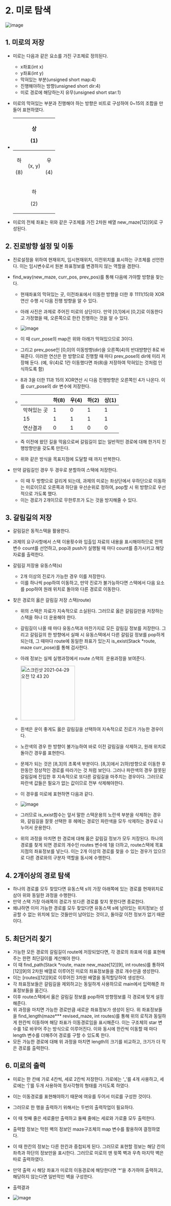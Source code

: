 # 2. 미로 탐색

 ![image](https://user-images.githubusercontent.com/63644587/116434226-351ad600-a885-11eb-9b7d-88325ffc05ae.png)


## 1. 미로의 저장

- 미로는 다음과 같은 요소를 가진 구조체로 정의된다.
  - x좌표(int x)
  - y좌표(int y)
  - 막혀있는 부분(unsigned short map:4)
  - 진행해야하는 방향(unsigned short dir:4)
  - 미로 경로에 해당하는지 유무(unsigned short star:1)

- 미로의 막혀있는 부분과 진행해야 하는 방향은 비트로 구성하여 0~15의 조합을 만들어 표현하였다. 

- ||<p>상</p><p>(1)</p>||
  | :-: | :-: | :-: |
  |<p>하</p><p>(8)</p>|(x, y)|<p>우</p><p>(4)</p>|
  ||<p>하</p><p>(2)</p>||

- 미로의 전체 좌표는 위와 같은 구조체를 가진 2차원 배열 new\_maze[12][9]로 구성된다.



## 2. 진로방향 설정 및 이동

- 진로설정을 위하여 현재위치, 임시현재위치, 이전위치를 표시하는 구조체를 선언한다. 이는 임시변수로서 원본 좌표정보를 변경하지 않는 역할을 겸한다.  
- find\_way(new\_maze, curr\_pos, prev\_pos)를 통해 다음에 가야할 방향을 찾는다.
  - 현재좌표의 막혀있는 곳, 이전좌표에서 이동한 방향을 더한 후 1111(15)와 XOR 연산 수행 시 다음 진행 방향을 알 수 있다.
  - 아래 사진은 과제로 주어진 미로의 상단이다. 만약 [0,1]에서 [0,2]로 이동한다고 가정했을 때, 오른쪽으로 한칸 진행하는 것을 알 수 있다.


  - ![image](https://user-images.githubusercontent.com/63644587/116432555-a22d6c00-a883-11eb-87ef-66f6e5e72593.png)


  - 이 때 curr\_pose의 map은 위와 아래가 막혀있으므로 3이다. 
  - 그리고 prev\_pose인 [0,0]의 이동방향(dir)을 오른쪽(4)의 반대뱡향인 8로 바꿔준다. 이러한 연산은 한 방향으로 진행할 때 마다 prev\_pose의 dir에 미리 저장해 둔다. (예, 우(4)로 1칸 이동했다면 좌(8)을 저장하여 막혀있는 것처럼 인식하도록 함)
  - 8과 3을 더한 11과 15의 XOR연산 시 다음 진행방향은 오른쪽인 4가 나온다. 이를 curr\_pose의 dir 변수에 저장한다.


  - ||하(8)|우(4)|하(2)|상(1)|
    | :- | :- | :- | :- | :- |
    |막혀있는 곳|1|0|1|1|
    |15|1|1 |1|1|
    |연산결과|0|1|0|0|


  - 즉 이전에 왔던 길을 막음으로써 갈림길이 없는 일반적인 경로에 대해 한가지 진행방향만을 갖도록 만든다.
  - 위와 같은 방식을 목표지점에 도달할 때 까지 반복한다.


- 만약 갈림길인 경우 두 경우로 분할하여 스택에 저장한다.
  - 이 때 두 방향으로 갈리게 되는데, 과제의 미로는 좌상단에서 우하단으로 이동하는 미로이므로 오른쪽과 하단을 우선순위로 정하여, pop할 시 위 방향으로 우선적으로 가도록 했다. 
  - 이는 경로가 2개이므로 무한루프가 도는 것을 방지해줄 수 있다.  


## 3. 갈림길의 저장

- 갈림길은 동적스택을 활용한다.
- 과제의 요구사항에서 스택 이용횟수와 입출입 자료의 내용을 표시해야하므로 전역변수 count를 선언하고, pop과 push가 실행될 때 마다 count를 증가시키고 해당 자료를 출력한다. 

- 갈림길 저장용 유동스택(s)
  - 2개 이상의 진로가 가능한 경우 이를 저장한다.
  - 이를 하나씩 pop하여 이동하고, 만약 진로가 불가능하다면 스택에서 다음 요소를 pop하여 원래 위치로 돌아와 다른 경로로 이동한다. 

- 찾은 경로의 옳은 갈림길 저장 스택(route)
  - 위의 스택은 자료가 지속적으로 소실된다. 그러므로 옳은 갈림길만을 저장하는 스택을 하나 더 운용해야 한다. 
  - 갈림길이 나올 때 마다 유동스택과 마찬가지로 모든 갈림길 정보를 저장한다. 그리고 갈림길의 한 방향에서 실패 시 유동스택에서 다른 갈림길 정보를 pop하게 되는데, 그 때마다 route에 동일한 좌표가 있는지 is\_exist(Stack \*route, maze curr\_pose)를 통해 검사한다. 

  - 아래 정보는 실제 실행과정에서 route 스택의  운용과정을 보여준다. 
  - <img width="170" alt="스크린샷 2021-04-29 오전 12 43 20" src="https://user-images.githubusercontent.com/63644587/116432876-ec165200-a883-11eb-9182-b91967412667.png">


  - 흰색은 운이 좋게도 옳은 갈림길을 선택하여 지속적으로 진로가 가능한 경우이다. 
  - 노란색의 경우 한 방향이 불가능하여 바로 이전 갈림길을 삭제하고, 원래 위치로 돌아간 경우를 표현한다. 
  - 문제가 되는 것은 [8,3]의 초록색 부분이다. [8,3]에서 2(하)방향으로 이동한 후 한동안 정상적인 경로를 따라가는 것 처럼 보인다. 그러나 파란색의 경우 잘못된 갈림길에 진입한 후 지속적으로 또다른 갈림길을 마주치는 경우이다. 그러므로 파란색 값들은 필요가 없는 값이므로 전부 삭제해야한다. 

  - 이 경우를 미로에 표현하면 다음과 같다.

  - ![image](https://user-images.githubusercontent.com/63644587/116432597-ac4f6a80-a883-11eb-8726-a321d4e5babc.png)


  - 그러므로 is\_exist함수는 앞서 말한 스택운용의 노란색 부분을 삭제하는 경우와, 갈림길을 잘못 선택한 후 헤메는 경로인 파란색을 모두 삭제하는 경우로 나누어서 운용한다.

  - 위의 과정을 마치면 한 경로에 대해 옳은 갈림길 정보가 모두 저장된다. 하나의 경로를 찾게 되면 경로의 개수인 routes 변수에 1을 더하고, route스택에 목표지점의 좌표정보를 넣는다. 이는 2개 이상의 경로를 찾을 수 있는 경우가 있으므로 다른 경로와의 구분자 역할을 동시에 수행한다. 


## 4. 2개이상의 경로 탐색

- 하나의 경로를 모두 찾았다면 유동스택 s의 가장 아래쪽에 있는 경로를 현재위치로 삼아 위와 동일한 과정을 수행한다.
- 만약 스택 가장 아래쪽의 경로가 또다른 경로를 찾지 못한다면 종료한다.
- 왜냐하면 이미 가능한 경로를 모두 찾았다면 유동스택 s에 남아있는 위치정보는 성공할 수 없는 위치에 있는 것들만이 남아있는 것이고, 돌아갈 이전 정보가 없기 때문이다.


## 5. 최단거리 찾기

- 가능한 모든 경로의 갈림길이 route에 저장되었다면, 각 경로의 좌표에 이를 표현해주는 한편 최단길이를 계산해야 한다. 
- 이 때 find\_path(Stack \*route, maze new\_maze[12][9], int routes)를 통하여 [12][9]의 2차원 배열로 이루어진 미로의 좌표정보들을 경로 개수만큼 생성한다.
- 이는 [routes][12][9]로 이루어진 3차원 배열을 동적할당하여 생성한다.
- 각 좌표정보들은 갈림길을 제외하고는 동일하게 사용하므로 main에서 입력해준 좌표정보들을 옮긴다. 
- 이후 route스택에서 옳은 갈림길 정보를 pop하여 방향정보를 각 경로에 맞게 설정해준다. 
- 위 과정을 마치면 가능한 경로만큼 새로운 좌표정보가 생성이 된다. 위 좌표정보들을 find\_length(maze\*\*\* revised\_maze, int routes)를 통해 위의 로직과 동일하게 한칸씩 이동하며 해당 좌표가 이동경로임을 표시해준다. 이는 구조체의 star 변수를 1로 바꾸어 주는 방식으로 이루어진다. 이와 동시에 한칸씩 이동할 때 마다 length 변수를 더해주어 경로를 구할 수 있도록 한다. 
- 모든 가능한 경로에 대해 위 과정을 마치면 length의 크기를 비교하고, 크기가 더 작은 경로를 출력한다. 

## 6. 미로의 출력

- 미로는 한 칸에 가로 4칸씩, 세로 2칸씩 저장한다. 가로에는 ‘\_’를 4개 사용하고, 세로에는 ‘|’를 두개 사용하여 정사각형의 형태를 가지도록 하였다. 
- 이는 이동경로를 표현해야하기 때문에 여유를 두어서 미로를 구성한 것이다. 
- 그러므로 한 행을 출력하기 위해서는 두번의 출력작업이 필요하다. 
- 이 때 첫째 줄은 세로줄만 출력하고 둘째 줄에는 세로와 가로줄 모두 출력한다.

- 출력할 정보는 막힌 벽의 정보인 maze구조체의 map 변수를 활용하여 결정하였다. 
- 이 때 한칸의 정보는 다른 한칸과 중첩되게 된다. 그러므로 표현할 정보는 해당 칸의 좌측과 하단의 정보만을 표시한다. 그러므로 미로의 맨 윗쪽 벽과 우측 마지막 벽은 따로 출력하였다. 

- 만약 출력 시 해당 좌표가 미로의 이동경로에 해당한다면 ‘\*’을 추가하여 출력하고, 해당하지 않는다면 일반적인 벽을 구성한다.
- 출력결과

- ![image](https://user-images.githubusercontent.com/63644587/116432643-b7a29600-a883-11eb-8900-cfd21124a887.png)


